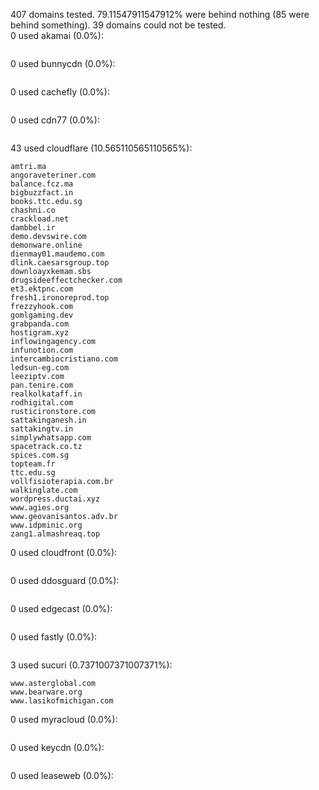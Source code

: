 407 domains tested. 79.11547911547912% were behind nothing (85 were behind something). 39 domains could not be tested.<br>
0 used akamai (0.0%):
```

```

0 used bunnycdn (0.0%):
```

```

0 used cachefly (0.0%):
```

```

0 used cdn77 (0.0%):
```

```

43 used cloudflare (10.565110565110565%):
```
amtri.ma
angoraveteriner.com
balance.fcz.ma
bigbuzzfact.in
books.ttc.edu.sg
chashni.co
crackload.net
dambbel.ir
demo.devswire.com
demonware.online
dienmay01.maudemo.com
dlink.caesarsgroup.top
downloayxkemam.sbs
drugsideeffectchecker.com
et3.ektpnc.com
fresh1.ironoreprod.top
frezzyhook.com
gomlgaming.dev
grabpanda.com
hostigram.xyz
inflowingagency.com
infunotion.com
intercambiocristiano.com
ledsun-eg.com
leeziptv.com
pan.tenire.com
realkolkataff.in
rodhigital.com
rusticironstore.com
sattakinganesh.in
sattakingtv.in
simplywhatsapp.com
spacetrack.co.tz
spices.com.sg
topteam.fr
ttc.edu.sg
vollfisioterapia.com.br
walkinglate.com
wordpress.ductai.xyz
www.agies.org
www.geovanisantos.adv.br
www.idpminic.org
zang1.almashreaq.top
```

0 used cloudfront (0.0%):
```

```

0 used ddosguard (0.0%):
```

```

0 used edgecast (0.0%):
```

```

0 used fastly (0.0%):
```

```

3 used sucuri (0.7371007371007371%):
```
www.asterglobal.com
www.bearware.org
www.lasikofmichigan.com
```

0 used myracloud (0.0%):
```

```

0 used keycdn (0.0%):
```

```

0 used leaseweb (0.0%):
```

```
